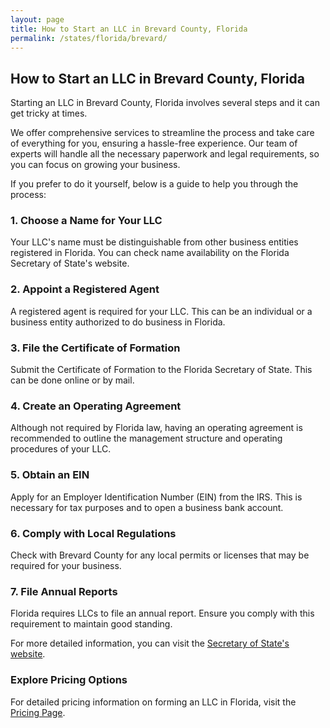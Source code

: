 ```yaml
---
layout: page
title: How to Start an LLC in Brevard County, Florida
permalink: /states/florida/brevard/
---
```


<h2>How to Start an LLC in Brevard County, Florida</h2>

<p>Starting an LLC in Brevard County, Florida involves several steps and it can get tricky at times.</p>

<p>We offer comprehensive services to streamline the process and take care of everything for you, ensuring a hassle-free experience. Our team of experts will handle all the necessary paperwork and legal requirements, so you can focus on growing your business.</p>

<p>If you prefer to do it yourself, below is a guide to help you through the process:</p>

<h3>1. Choose a Name for Your LLC</h3>
<p>Your LLC's name must be distinguishable from other business entities registered in Florida. You can check name availability on the Florida Secretary of State's website.</p>

<h3>2. Appoint a Registered Agent</h3>
<p>A registered agent is required for your LLC. This can be an individual or a business entity authorized to do business in Florida.</p>

<h3>3. File the Certificate of Formation</h3>
<p>Submit the Certificate of Formation to the Florida Secretary of State. This can be done online or by mail.</p>

<h3>4. Create an Operating Agreement</h3>
<p>Although not required by Florida law, having an operating agreement is recommended to outline the management structure and operating procedures of your LLC.</p>

<h3>5. Obtain an EIN</h3>
<p>Apply for an Employer Identification Number (EIN) from the IRS. This is necessary for tax purposes and to open a business bank account.</p>

<h3>6. Comply with Local Regulations</h3>
<p>Check with Brevard County for any local permits or licenses that may be required for your business.</p>

<h3>7. File Annual Reports</h3>
<p>Florida requires LLCs to file an annual report. Ensure you comply with this requirement to maintain good standing.</p>

<p>For more detailed information, you can visit the <a href="https://www.sos.florida.gov/">Secretary of State's website</a>.</p>

<h3>Explore Pricing Options</h3>
<p>For detailed pricing information on forming an LLC in Florida, visit the <a href="{ '/new-pricing/' | relative_url }">Pricing Page</a>.</p>
